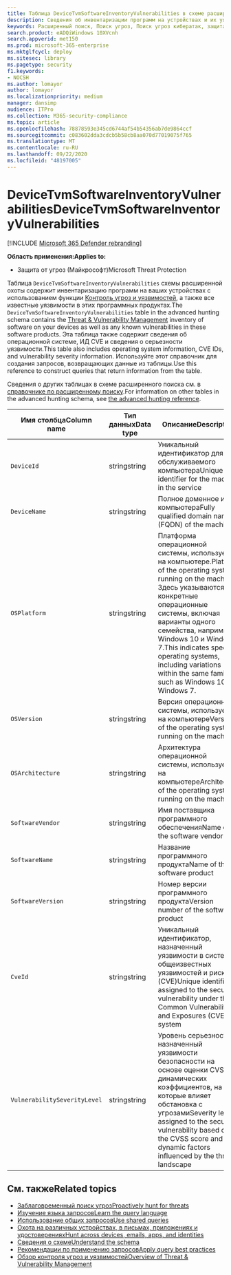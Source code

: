 ```yaml
---
title: Таблица DeviceTvmSoftwareInventoryVulnerabilities в схеме расширенной охоты
description: Сведения об инвентаризации программ на устройствах и их уязвимостях в таблице DeviceTvmSoftwareInventoryVulnerabilities схемы расширенной охоты.
keywords: Расширенный поиск, Поиск угроз, Поиск угроз кибератак, защита от угроз Майкрософт, Microsoft 365, MTP, m365, поиск, запрос, телеметрии, Справочник по схемам, Кусто, таблица, столбец, тип данных, описание, угроза & уязвимости, ТВМ, Управление устройствами, программное обеспечение, наличие уязвимостей, CVE ID, OS Девицетвмсофтвареинвенторивулнерабилитиес
search.product: eADQiWindows 10XVcnh
search.appverid: met150
ms.prod: microsoft-365-enterprise
ms.mktglfcycl: deploy
ms.sitesec: library
ms.pagetype: security
f1.keywords:
- NOCSH
ms.author: lomayor
author: lomayor
ms.localizationpriority: medium
manager: dansimp
audience: ITPro
ms.collection: M365-security-compliance
ms.topic: article
ms.openlocfilehash: 78878593e345cd6744af54b54356ab7de9864ccf
ms.sourcegitcommit: c083602dda3cdcb5b58cb8aa070d77019075f765
ms.translationtype: MT
ms.contentlocale: ru-RU
ms.lasthandoff: 09/22/2020
ms.locfileid: "48197005"
---
```

# <a name="devicetvmsoftwareinventoryvulnerabilities"></a><span data-ttu-id="5cc7f-104">DeviceTvmSoftwareInventoryVulnerabilities</span><span class="sxs-lookup"><span data-stu-id="5cc7f-104">DeviceTvmSoftwareInventoryVulnerabilities</span></span>

[!INCLUDE [Microsoft 365 Defender rebranding](../includes/microsoft-defender.md)]


<span data-ttu-id="5cc7f-105">**Область применения:**</span><span class="sxs-lookup"><span data-stu-id="5cc7f-105">**Applies to:**</span></span>
- <span data-ttu-id="5cc7f-106">Защита от угроз (Майкрософт)</span><span class="sxs-lookup"><span data-stu-id="5cc7f-106">Microsoft Threat Protection</span></span>



<span data-ttu-id="5cc7f-107">Таблица `DeviceTvmSoftwareInventoryVulnerabilities` схемы расширенной охоты содержит инвентаризацию программ на ваших устройствах с использованием функции [Контроль угроз и уязвимостей](https://docs.microsoft.com/windows/security/threat-protection/microsoft-defender-atp/next-gen-threat-and-vuln-mgt), а также все известные уязвимости в этих программных продуктах.</span><span class="sxs-lookup"><span data-stu-id="5cc7f-107">The `DeviceTvmSoftwareInventoryVulnerabilities` table in the advanced hunting schema contains the [Threat & Vulnerability Management](https://docs.microsoft.com/windows/security/threat-protection/microsoft-defender-atp/next-gen-threat-and-vuln-mgt) inventory of software on your devices as well as any known vulnerabilities in these software products.</span></span> <span data-ttu-id="5cc7f-108">Эта таблица также содержит сведения об операционной системе, ИД CVE и сведения о серьезности уязвимости.</span><span class="sxs-lookup"><span data-stu-id="5cc7f-108">This table also includes operating system information, CVE IDs, and vulnerability severity information.</span></span> <span data-ttu-id="5cc7f-109">Используйте этот справочник для создания запросов, возвращающих данные из таблицы.</span><span class="sxs-lookup"><span data-stu-id="5cc7f-109">Use this reference to construct queries that return information from the table.</span></span>

<span data-ttu-id="5cc7f-110">Сведения о других таблицах в схеме расширенного поиска см. в [справочнике по расширенному поиску](advanced-hunting-schema-tables.md).</span><span class="sxs-lookup"><span data-stu-id="5cc7f-110">For information on other tables in the advanced hunting schema, see [the advanced hunting reference](advanced-hunting-schema-tables.md).</span></span>

| <span data-ttu-id="5cc7f-111">Имя столбца</span><span class="sxs-lookup"><span data-stu-id="5cc7f-111">Column name</span></span> | <span data-ttu-id="5cc7f-112">Тип данных</span><span class="sxs-lookup"><span data-stu-id="5cc7f-112">Data type</span></span> | <span data-ttu-id="5cc7f-113">Описание</span><span class="sxs-lookup"><span data-stu-id="5cc7f-113">Description</span></span> |
|-------------|-----------|-------------|
| `DeviceId` | <span data-ttu-id="5cc7f-114">string</span><span class="sxs-lookup"><span data-stu-id="5cc7f-114">string</span></span> | <span data-ttu-id="5cc7f-115">Уникальный идентификатор для обслуживаемого компьютера</span><span class="sxs-lookup"><span data-stu-id="5cc7f-115">Unique identifier for the machine in the service</span></span> |
| `DeviceName` | <span data-ttu-id="5cc7f-116">string</span><span class="sxs-lookup"><span data-stu-id="5cc7f-116">string</span></span> | <span data-ttu-id="5cc7f-117">Полное доменное имя компьютера</span><span class="sxs-lookup"><span data-stu-id="5cc7f-117">Fully qualified domain name (FQDN) of the machine</span></span> |
| `OSPlatform` | <span data-ttu-id="5cc7f-118">string</span><span class="sxs-lookup"><span data-stu-id="5cc7f-118">string</span></span> | <span data-ttu-id="5cc7f-119">Платформа операционной системы, используемой на компьютере.</span><span class="sxs-lookup"><span data-stu-id="5cc7f-119">Platform of the operating system running on the machine.</span></span> <span data-ttu-id="5cc7f-120">Здесь указываются конкретные операционные системы, включая варианты одного семейства, например Windows 10 и Windows 7.</span><span class="sxs-lookup"><span data-stu-id="5cc7f-120">This indicates specific operating systems, including variations within the same family, such as Windows 10 and Windows 7.</span></span> |
| `OSVersion` | <span data-ttu-id="5cc7f-121">string</span><span class="sxs-lookup"><span data-stu-id="5cc7f-121">string</span></span> | <span data-ttu-id="5cc7f-122">Версия операционной системы, используемой на компьютере</span><span class="sxs-lookup"><span data-stu-id="5cc7f-122">Version of the operating system running on the machine</span></span> |
| `OSArchitecture` | <span data-ttu-id="5cc7f-123">string</span><span class="sxs-lookup"><span data-stu-id="5cc7f-123">string</span></span> | <span data-ttu-id="5cc7f-124">Архитектура операционной системы, используемой на компьютере</span><span class="sxs-lookup"><span data-stu-id="5cc7f-124">Architecture of the operating system running on the machine</span></span> |
| `SoftwareVendor` | <span data-ttu-id="5cc7f-125">string</span><span class="sxs-lookup"><span data-stu-id="5cc7f-125">string</span></span> | <span data-ttu-id="5cc7f-126">Имя поставщика программного обеспечения</span><span class="sxs-lookup"><span data-stu-id="5cc7f-126">Name of the software vendor</span></span> |
| `SoftwareName` | <span data-ttu-id="5cc7f-127">string</span><span class="sxs-lookup"><span data-stu-id="5cc7f-127">string</span></span> | <span data-ttu-id="5cc7f-128">Название программного продукта</span><span class="sxs-lookup"><span data-stu-id="5cc7f-128">Name of the software product</span></span> |
| `SoftwareVersion` | <span data-ttu-id="5cc7f-129">string</span><span class="sxs-lookup"><span data-stu-id="5cc7f-129">string</span></span> | <span data-ttu-id="5cc7f-130">Номер версии программного продукта</span><span class="sxs-lookup"><span data-stu-id="5cc7f-130">Version number of the software product</span></span> |
| `CveId` | <span data-ttu-id="5cc7f-131">string</span><span class="sxs-lookup"><span data-stu-id="5cc7f-131">string</span></span> | <span data-ttu-id="5cc7f-132">Уникальный идентификатор, назначенный уязвимости в системе общеизвестных уязвимостей и рисков (CVE)</span><span class="sxs-lookup"><span data-stu-id="5cc7f-132">Unique identifier assigned to the security vulnerability under the Common Vulnerabilities and Exposures (CVE) system</span></span> |
| `VulnerabilitySeverityLevel` | <span data-ttu-id="5cc7f-133">string</span><span class="sxs-lookup"><span data-stu-id="5cc7f-133">string</span></span> | <span data-ttu-id="5cc7f-134">Уровень серьезности, назначенный уязвимости безопасности на основе оценки CVSS и динамических коэффициентов, на которые влияет обстановка с угрозами</span><span class="sxs-lookup"><span data-stu-id="5cc7f-134">Severity level assigned to the security vulnerability based on the CVSS score and dynamic factors influenced by the threat landscape</span></span> |



## <a name="related-topics"></a><span data-ttu-id="5cc7f-135">См. также</span><span class="sxs-lookup"><span data-stu-id="5cc7f-135">Related topics</span></span>

- [<span data-ttu-id="5cc7f-136">Заблаговременный поиск угроз</span><span class="sxs-lookup"><span data-stu-id="5cc7f-136">Proactively hunt for threats</span></span>](advanced-hunting-overview.md)
- [<span data-ttu-id="5cc7f-137">Изучение языка запросов</span><span class="sxs-lookup"><span data-stu-id="5cc7f-137">Learn the query language</span></span>](advanced-hunting-query-language.md)
- [<span data-ttu-id="5cc7f-138">Использование общих запросов</span><span class="sxs-lookup"><span data-stu-id="5cc7f-138">Use shared queries</span></span>](advanced-hunting-shared-queries.md)
- [<span data-ttu-id="5cc7f-139">Охота на различных устройствах, в письмах, приложениях и удостоверениях</span><span class="sxs-lookup"><span data-stu-id="5cc7f-139">Hunt across devices, emails, apps, and identities</span></span>](advanced-hunting-query-emails-devices.md)
- [<span data-ttu-id="5cc7f-140">Сведения о схеме</span><span class="sxs-lookup"><span data-stu-id="5cc7f-140">Understand the schema</span></span>](advanced-hunting-schema-tables.md)
- [<span data-ttu-id="5cc7f-141">Рекомендации по применению запросов</span><span class="sxs-lookup"><span data-stu-id="5cc7f-141">Apply query best practices</span></span>](advanced-hunting-best-practices.md)
- [<span data-ttu-id="5cc7f-142">Обзор контроля угроз и уязвимостей</span><span class="sxs-lookup"><span data-stu-id="5cc7f-142">Overview of Threat & Vulnerability Management</span></span>](https://docs.microsoft.com/windows/security/threat-protection/microsoft-defender-atp/next-gen-threat-and-vuln-mgt)
